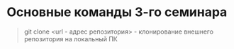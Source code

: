 # Основные команды 3-го семинара

>git clone <url - адрес репозитория> - клонирование внешнего репозитория на локальный ПК

